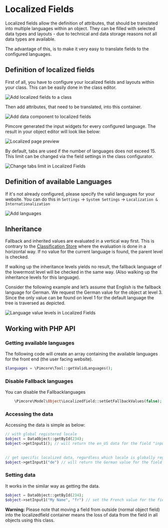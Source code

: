 # Localized Fields

Localized fields allow the definition of attributes, that should be translated into multiple languages within an object. 
They can be filled with selected data types and layouts - due to technical and data storage reasons not all data types are
available. 

The advantage of this, is to make it very easy to translate fields to the configured languages.

## Definition of localized fields

First of all, you have to configure your localized fields and layouts within your class. This can be easily done in 
the class editor.

![Add localized fields to a class](../../../img/Objects_LocalizedFields_add_data_component.png)

Then add attributes, that need to be translated, into this container. 

![Add data component to localized fields](../../../img/Objects_LocalizedFields_add_inputs_to_lf.png)

Pimcore generated the input widgets for every configured language. 
The result in your object editor will look like below:

![Localized page preview](../../../img/Objects_LocalizedFields_page_preview.png)

By default, tabs are used if the number of languages does not exceed 15. 
This limit can be changed via the field settings in the class configurator.

![Change tabs limit in Localized Fields](../../../img/Objects_LocalizedFields_change_tabs_limit.png)

## Definition of available Languages
If it's not already configured, please specify the valid languages for your website. 
You can do this in `Settings` -> `System Settings` -> `Localization & Internationalization`

![Add languages](../../../img/Objects_LocalizedFields_add_language.png)

## Inheritance

Fallback and inherited values are evaluated in a vertical way first. This is contrary to the [Classification Store](15_Classification_Store.md) where the evaluation is done in a horizontal way. If no value for the current language is found, the parent level is checked. 

If walking up the inheritance levels yields no result, the fallback language of the lowermost level will be checked in the same way. (Also walking up the inheritance levels for this language). 

Consider the following example and let’s assume that English is the fallback language for German. We request the German value for the object at level 3. 
Since the only value can be found on level 1 for the default language the tree is traversed as depicted.


![Language value levels in Localized Fields](../../../img/Objects_LocalizedFields_levels.png)


## Working with PHP API

### Getting available languages ###

The following code will create an array containing the available languages for the front end (the user facing website). 

```php
$languages = \Pimcore\Tool::getValidLanguages();
```

### Disable Fallback languages ###

You can disable the Fallbacklanguages

```php
    \Pimcore\Model\Object\Localizedfield::setGetFallbackValues(false);
```

### Accessing the data

Accessing the data is simple as below:

```php
// with global registered locale
$object = DataObject::getById(234);
$object->getInput1(); // will return the en_US data for the field "input1"
 
 
// get specific localized data, regardless which locale is globally registered
$object->getInput1("de") // will return the German value for the field "input1"
```

### Setting data

It works in the similar way as getting the data.

```php
$object = DataObject::getById(234);
$object->setInput1("My Name", "fr") // set the French value for the field "input1"
```

**Warning:** Please note that moving a field from outside (normal object field) into the localizedfield container means 
the loss of data from the field in all objects using this class.
